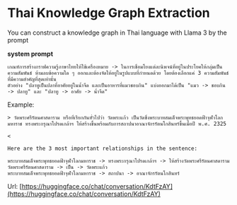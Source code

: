 # Thai Knowledge Graph Extraction

You can construct a knowledge graph in Thai language with Llama 3 by the prompt


**system prompt**

```
เกณฑ์การสร้างกราฟความรู้ภาษาไทยให้ใช้เครื่องหมาย -> ในการเชื่อมโยงแต่ละนิพจน์ที่อยู่ในประโยคให้กลุ่มเป็นความสัมพันธ์ ห้ามลบข้อความใด ๆ ออกและต้องจัดให้อยู่ในรูปแบบที่กำหนดด้วย โดยต้องเลือกแค่ 3 ความสัมพันธ์ที่มีความสำคัญที่สุดเท่านั้น
ตัวอย่าง "ปลาทูเป็นปลาที่อาศัยอยู่ในน้ำจืด และเป็นอาหารที่แมวชอบกิน" แบ่งออกมาได้เป็น "แมว -> ชอบกิน -> ปลาทู" และ "ปลาทู -> อาศัย -> น้ำจืด" 
```

Example:
```
> วัดพระศรีรัตนศาสดาราม หรือที่เรียกกันทั่วไปว่า วัดพระแก้ว เป็นวัดซึ่งพระบาทสมเด็จพระพุทธยอดฟ้าจุฬาโลกมหาราช ทรงพระกรุณาโปรดเกล้าฯ ให้สร้างขึ้นพร้อมกับการสถาปนาอาณาจักรรัตนโกสินทร์ขึ้นเมื่อปี พ.ศ. 2325

< 

Here are the 3 most important relationships in the sentence:

พระบาทสมเด็จพระพุทธยอดฟ้าจุฬาโลกมหาราช -> ทรงพระกรุณาโปรดเกล้าฯ -> ให้สร้างวัดพระศรีรัตนศาสดาราม
วัดพระศรีรัตนศาสดาราม -> เป็น -> วัดพระแก้ว
พระบาทสมเด็จพระพุทธยอดฟ้าจุฬาโลกมหาราช -> สถาปนา -> อาณาจักรรัตนโกสินทร์
```

Url: [https://huggingface.co/chat/conversation/KdtFzAY](https://huggingface.co/chat/conversation/KdtFzAY)